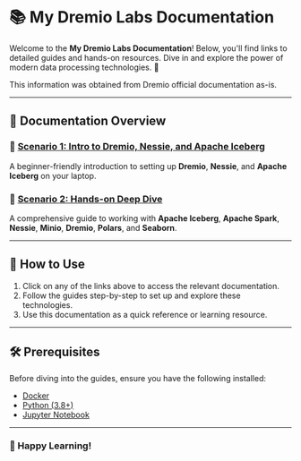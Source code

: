 # 📚 My Dremio Labs Documentation

Welcome to the **My Dremio Labs Documentation**! 
Below, you'll find links to detailed guides and hands-on resources. Dive in and explore the power of modern data processing technologies. 🚀

This information was obtained from Dremio official documentation as-is.

---

## 📄 Documentation Overview

### 🔗 [Scenario 1: Intro to Dremio, Nessie, and Apache Iceberg](./Dremio%20-%20Scenario%201.md)
A beginner-friendly introduction to setting up **Dremio**, **Nessie**, and **Apache Iceberg** on your laptop.

### 🔗 [Scenario 2: Hands-on Deep Dive](./Dremio%20-%20Scenario%202.md)
A comprehensive guide to working with **Apache Iceberg**, **Apache Spark**, **Nessie**, **Minio**, **Dremio**, **Polars**, and **Seaborn**.

---

## 📌 How to Use
1. Click on any of the links above to access the relevant documentation.
2. Follow the guides step-by-step to set up and explore these technologies.
3. Use this documentation as a quick reference or learning resource.

---

## 🛠️ Prerequisites
Before diving into the guides, ensure you have the following installed:
- [Docker](https://www.docker.com/)
- [Python (3.8+)](https://www.python.org/)
- [Jupyter Notebook](https://jupyter.org/install)

---

### 🌟 Happy Learning!
